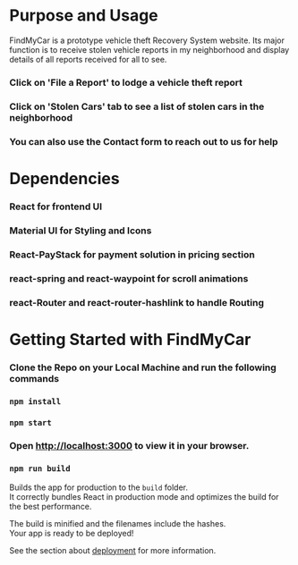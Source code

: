 # Purpose and Usage

FindMyCar is a prototype vehicle theft Recovery System website. Its major function is to receive stolen vehicle reports in my neighborhood and display details of all reports received for all to see.

### Click on 'File a Report' to lodge a vehicle theft report

### Click on 'Stolen Cars' tab to see a list of stolen cars in the neighborhood

### You can also use the Contact form to reach out to us for help

# Dependencies

### React for frontend UI

### Material UI for Styling and Icons

### React-PayStack for payment solution in pricing section

### react-spring and react-waypoint for scroll animations

### react-Router and react-router-hashlink to handle Routing

# Getting Started with FindMyCar

### Clone the Repo on your Local Machine and run the following commands

### `npm install`

### `npm start`

### Open [http://localhost:3000](http://localhost:3000) to view it in your browser.

### `npm run build`

Builds the app for production to the `build` folder.\
It correctly bundles React in production mode and optimizes the build for the best performance.

The build is minified and the filenames include the hashes.\
Your app is ready to be deployed!

See the section about [deployment](https://facebook.github.io/create-react-app/docs/deployment) for more information.
